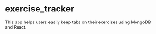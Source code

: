 # exercise_tracker
This app helps users easily keep tabs on their exercises using MongoDB and React.
